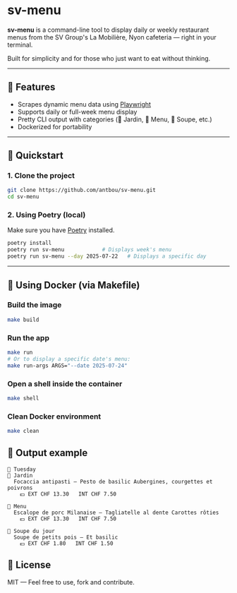# sv-menu

**sv-menu** is a command-line tool to display daily or weekly restaurant menus from the SV Group's La Mobilière, Nyon cafeteria — right in your terminal.

Built for simplicity and for those who just want to eat without thinking.

---

## 🧩 Features

- Scrapes dynamic menu data using [Playwright](https://playwright.dev/)
- Supports daily or full-week menu display
- Pretty CLI output with categories (🥦 Jardin, 🥩 Menu, 🥣 Soupe, etc.)
- Dockerized for portability

---

## 🚀 Quickstart

### 1. Clone the project

```bash
git clone https://github.com/antbou/sv-menu.git
cd sv-menu
```

### 2. Using Poetry (local)

Make sure you have [Poetry](https://python-poetry.org/) installed.

```bash
poetry install
poetry run sv-menu            # Displays week's menu
poetry run sv-menu --day 2025-07-22   # Displays a specific day
```

---

## 🐳 Using Docker (via Makefile)

### Build the image

```bash
make build
```

### Run the app

```bash
make run
# Or to display a specific date's menu:
make run-args ARGS="--date 2025-07-24"
```

### Open a shell inside the container

```bash
make shell
```

### Clean Docker environment

```bash
make clean
```

## 📅 Output example

```text
📅 Tuesday
🥦 Jardin
  Focaccia antipasti — Pesto de basilic Aubergines, courgettes et poivrons
    💵 EXT CHF 13.30   INT CHF 7.50

🥩 Menu
  Escalope de porc Milanaise — Tagliatelle al dente Carottes rôties
    💵 EXT CHF 13.30   INT CHF 7.50

🥣 Soupe du jour
  Soupe de petits pois — Et basilic
    💵 EXT CHF 1.80   INT CHF 1.50
```

## 📄 License

MIT — Feel free to use, fork and contribute.

